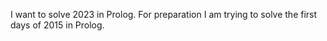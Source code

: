 I want to solve 2023 in Prolog. For preparation I am trying to solve the first days of 2015 in Prolog.
